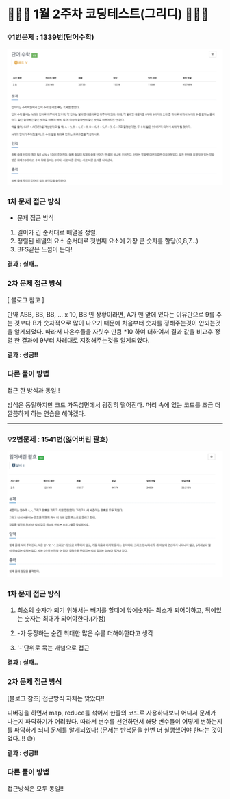 # 👨🏻‍💻 1월 2주차 코딩테스트(그리디) 👨🏻‍💻

### 💡1번문제 : 1339번(단어수학)

![2217번 문제](../images/2024년//1월%202주차//1339문제.png)

### 1차 문제 접근 방식

- 문제 접근 방식

1. 길이가 긴 순서대로 배열을 정렬.
2. 정렬된 배열의 요소 순서대로 첫번째 요소에 가장 큰 숫자를 할당(9,8,7...)
3. BFS같은 느낌이 든다!

**결과 : 실패..**

### 2차 문제 접근 방식

[ 블로그 참고 ]

만약 ABB, BB, BB, ... x 10, BB 인 상황이라면, A가 맨 앞에 있다는 이유만으로 9를 주는 것보다 B가 숫자적으로 많이 나오기 때문에 처음부터 숫자를 정해주는것이 안되는것을 알게되었다.
따라서 나온수들을 자릿수 만큼 \*10 하여 더하여서 결과 값을 비교후 정렬 한 결과에 9부터 차례대로 지정해주는것을 알게되었다.

**결과 : 성공!!**

### 다른 풀이 방법

접근 한 방식과 동일!!

방식은 동일하지만 코드 가독성면에서 굉장히 떨어진다. 머리 속에 있는 코드를 조금 더 깔끔하게 하는 연습을 해야겠다.

<hr>

### 💡2번문제 : 1541번(잃어버린 괄호)

![1541번 문제](../images/2024년//1월%202주차//1541문제.png)

### 1차 문제 접근 방식

1. 최소의 숫자가 되기 위해서는 빼기를 할때에 앞에숫자는 최소가 되어야하고, 뒤에있는 숫자는 최대가 되어야한다.(가정)
2. -가 등장하는 순간 최대한 많은 수를 더해야한다고 생각

3. '-'단위로 묶는 개념으로 접근

**결과 : 실패..**

### 2차 문제 접근 방식

[블로그 참조]
접근방식 자체는 맞았다!!

디버깅을 하면서 map, reduce를 섞어서 한줄의 코드로 사용하다보니 어디서 문제가 나는지 파악하기가 어려웠다.
따라서 변수를 선언하면서 해당 변수들이 어떻게 변하는지를 파악하게 되니 문제를 알게되었다!
(문제는 반복문을 한번 더 실행했어야 한다는 것이었다..!! 😅)

**결과 : 성공!!**

### 다른 풀이 방법

접근방식은 모두 동일!!
